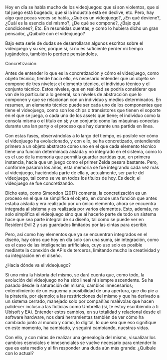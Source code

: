 Hoy en día se habla mucho de los videojuegos: que si son violentos, que si tal juego está bugeado, que si la industria está en declive, etc. Pero, hay algo que pocas veces se habla, ¿Qué es un videojuego?, ¿En qué deviene?, ¿Cuál es la esencia del mismo?, ¿De qué se compone?, ¿Bajo qué condiciones?, Etc. En resumidas cuentas, y como lo hubiera dicho un gran pensador, ¿Quibule con el videojuego?

Bajo esta serie de dudas se desarrollaran algunos escritos sobre el videojuego y su ser, porque sí, si no es suficiente perder mi tiempo jugándolos, también lo perderé pensándolos. 

Concretización

Antes de entender lo que es la concretización y cómo el videojuego, como objeto técnico, tiende hacia ello, es necesario entender que un objeto se compone de tres niveles: el elemento técnico, el individuo técnico y el conjunto técnico. Estos niveles, que en realidad se podría considerar que van de lo particular a lo general, son niveles de abstracción que lo componen y que se relacionan con un individuo y medios determinados. En resumen, un elemento técnico puede ser cada uno de los componentes que tiene el videojuego, como son los chips o transistores que tienen el soporte en el que se juega, o cada uno de los assets que tiene; el individuo como la consola misma o el título en sí; y un conjunto como las máquinas conectas durante una lan party o el proceso que hay durante una partida en línea. 

Con estas fases, observándolas a lo largo del tiempo, es posible ver cómo el videojuego ha evolucionado, y con ello, se ha concretizado, entendiendo primero a un objeto abstracto como uno en el que cada elemento técnico tiene una función determinada aislada y no integrado en el sistema, como lo es el uso de la memoria que permitía guardar partidas que, en primera instancia, hacia que un juego como el primer Zelda pesara bastante. Pero, conforme pasaron los años, esta memoria se fue integrando cada vez  más al videojuego, haciéndola parte de ella y, actualmente, ser parte del videojuego, tal como se ve en todos los títulos de hoy. Es decir, el videojuego se fue concretizando. 

Dicho esto, como Simondon (2017) comenta, la concretización es un proceso en el que se simplifica el objeto, en donde una función que antes estaba aislada y era realizado por un único elemento, ahora se encuentra integrada al sistema y es realizada por varios elementos. Esto, además, no solo simplifica el videojuego sino que al hacerlo parte de todo un sistema hace que sea parte integral de su diseño, tal como se puede ver en Resident Evil 2 y sus guardados limitados por las cintas para escribir. 

Pero, así como hay elementos que ya se encuentran integrados en el diseño, hay otros que hoy en día solo son una suma, sin integración, como es el caso de las inteligencias artificiales, cuyo uso solo es posible mediante la conexión de APIs de terceros, limitando mucho la creatividad y su integración en el diseño. 

¿Hacia dónde va el videojuego? 

Si uno mira la historia del mismo, se dará cuenta que, como todo, la evolución del videojuego no ha sido lineal ni siempre ascendente. Se ha pasado desde la saturación del mismo; cambios innecesarios; entendimiento de un esquema y posibilidad de una apertura, que dio pie a la piratería, por ejemplo; a las resttricciones del mismo y que ha derivado a un sistema cerrado, manejado solo por compañías malévolas que hacen palidecer incluso a las ficticias como Umbrella (si, te estoy escribiendo a ti Ubisoft y EA). Entender estos cambios, en su totalidad y relacional desde el software hardware, nos dará herramientas también de ver cómo ha cambiado junto al mundo y cómo, lo digital, lo que sea que eso signifique en este momento, ha cambiado, y seguirá cambiando, nuestras vidas.

Con ello, y con miras de realizar una genealogía del mismo, visualizar los cambios esenciales e innesenciales se vuelve necesario para entender lo que es este medio y al fin responder una duda aún más grande: ¿Quibule con lo actual?

